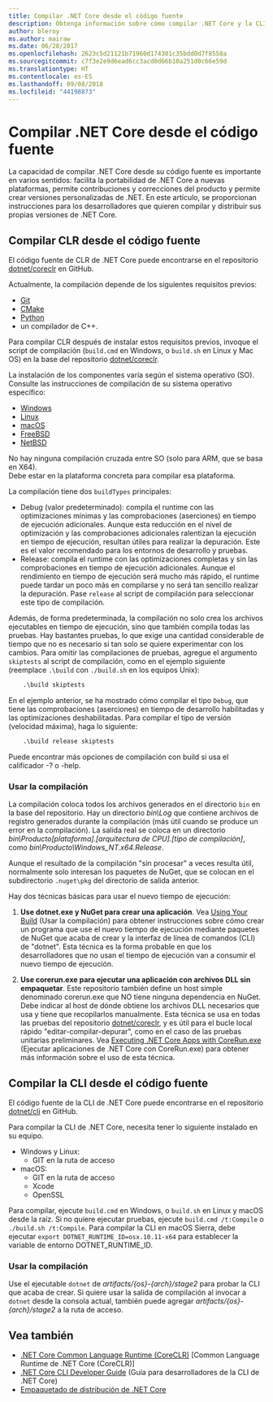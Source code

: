 ```yaml
---
title: Compilar .NET Core desde el código fuente
description: Obtenga información sobre cómo compilar .NET Core y la CLI de .NET Core desde el código fuente.
author: bleroy
ms.author: mairaw
ms.date: 06/28/2017
ms.openlocfilehash: 2623c5d21121b71960d174301c35bdd0d7f8558a
ms.sourcegitcommit: c7f3e2e9d6ead6cc3acd0d66b10a251d0c66e59d
ms.translationtype: HT
ms.contentlocale: es-ES
ms.lasthandoff: 09/08/2018
ms.locfileid: "44198873"
---
```

# <a name="build-net-core-from-source"></a>Compilar .NET Core desde el código fuente

La capacidad de compilar .NET Core desde su código fuente es importante en varios sentidos: facilita la portabilidad de .NET Core a nuevas plataformas, permite contribuciones y correcciones del producto y permite crear versiones personalizadas de .NET.
En este artículo, se proporcionan instrucciones para los desarrolladores que quieren compilar y distribuir sus propias versiones de .NET Core.

## <a name="build-the-clr-from-source"></a>Compilar CLR desde el código fuente

El código fuente de CLR de .NET Core puede encontrarse en el repositorio [dotnet/coreclr](https://github.com/dotnet/coreclr/) en GitHub.

Actualmente, la compilación depende de los siguientes requisitos previos:

* [Git](https://git-scm.com/)
* [CMake](https://cmake.org/)
* [Python](https://www.python.org/)
* un compilador de C++.

Para compilar CLR después de instalar estos requisitos previos, invoque el script de compilación (`build.cmd` en Windows, o `build.sh` en Linux y Mac OS) en la base del repositorio [dotnet/coreclr](https://github.com/dotnet/coreclr/).

La instalación de los componentes varía según el sistema operativo (SO). Consulte las instrucciones de compilación de su sistema operativo específico:

* [Windows](https://github.com/dotnet/coreclr/blob/master/Documentation/building/windows-instructions.md)
* [Linux](https://github.com/dotnet/coreclr/blob/master/Documentation/building/linux-instructions.md)
* [macOS](https://github.com/dotnet/coreclr/blob/master/Documentation/building/osx-instructions.md)
* [FreeBSD](https://github.com/dotnet/coreclr/blob/master/Documentation/building/freebsd-instructions.md)
* [NetBSD](https://github.com/dotnet/coreclr/blob/master/Documentation/building/netbsd-instructions.md)

No hay ninguna compilación cruzada entre SO (solo para ARM, que se basa en X64).  
Debe estar en la plataforma concreta para compilar esa plataforma.  

La compilación tiene dos `buildTypes` principales:

* Debug (valor predeterminado): compila el runtime con las optimizaciones mínimas y las comprobaciones (aserciones) en tiempo de ejecución adicionales. Aunque esta reducción en el nivel de optimización y las comprobaciones adicionales ralentizan la ejecución en tiempo de ejecución, resultan útiles para realizar la depuración. Este es el valor recomendado para los entornos de desarrollo y pruebas.
* Release: compila el runtime con las optimizaciones completas y sin las comprobaciones en tiempo de ejecución adicionales. Aunque el rendimiento en tiempo de ejecución será mucho más rápido, el runtime puede tardar un poco más en compilarse y no será tan sencillo realizar la depuración. Pase `release` al script de compilación para seleccionar este tipo de compilación.

Además, de forma predeterminada, la compilación no solo crea los archivos ejecutables en tiempo de ejecución, sino que también compila todas las pruebas.
Hay bastantes pruebas, lo que exige una cantidad considerable de tiempo que no es necesario si tan solo se quiere experimentar con los cambios.
Para omitir las compilaciones de pruebas, agregue el argumento `skiptests` al script de compilación, como en el ejemplo siguiente (reemplace `.\build` con `./build.sh` en los equipos Unix):

```bat
    .\build skiptests
```

En el ejemplo anterior, se ha mostrado cómo compilar el tipo `Debug`, que tiene las comprobaciones (aserciones) en tiempo de desarrollo habilitadas y las optimizaciones deshabilitadas. Para compilar el tipo de versión (velocidad máxima), haga lo siguiente:

```bat
    .\build release skiptests
```

Puede encontrar más opciones de compilación con build si usa el calificador -? o -help.

### <a name="using-your-build"></a>Usar la compilación

La compilación coloca todos los archivos generados en el directorio `bin` en la base del repositorio.
Hay un directorio *bin\Log* que contiene archivos de registro generados durante la compilación (más útil cuando se produce un error en la compilación).
La salida real se coloca en un directorio *bin\Producto\[plataforma].[arquitectura de CPU].[tipo de compilación]*, como *bin\Producto\Windows_NT.x64.Release*.

Aunque el resultado de la compilación "sin procesar" a veces resulta útil, normalmente solo interesan los paquetes de NuGet, que se colocan en el subdirectorio `.nuget\pkg` del directorio de salida anterior.

Hay dos técnicas básicas para usar el nuevo tiempo de ejecución:

 1. **Use dotnet.exe y NuGet para crear una aplicación**.
    Vea [Using Your Build](https://github.com/dotnet/coreclr/blob/master/Documentation/workflow/UsingYourBuild.md) (Usar la compilación) para obtener instrucciones sobre cómo crear un programa que use el nuevo tiempo de ejecución mediante paquetes de NuGet que acaba de crear y la interfaz de línea de comandos (CLI) de "dotnet". Esta técnica es la forma probable en que los desarrolladores que no usan el tiempo de ejecución van a consumir el nuevo tiempo de ejecución.

 2. **Use corerun.exe para ejecutar una aplicación con archivos DLL sin empaquetar**.
    Este repositorio también define un host simple denominado corerun.exe que NO tiene ninguna dependencia en NuGet.
    Debe indicar al host de dónde obtiene los archivos DLL necesarios que usa y tiene que recopilarlos manualmente.
    Esta técnica se usa en todas las pruebas del repositorio [dotnet/coreclr](https://github.com/dotnet/coreclr), y es útil para el bucle local rápido "editar-compilar-depurar", como en el caso de las pruebas unitarias preliminares.
    Vea [Executing .NET Core Apps with CoreRun.exe](https://github.com/dotnet/coreclr/blob/master/Documentation/workflow/UsingCoreRun.md) (Ejecutar aplicaciones de .NET Core con CoreRun.exe) para obtener más información sobre el uso de esta técnica.

## <a name="build-the-cli-from-source"></a>Compilar la CLI desde el código fuente

El código fuente de la CLI de .NET Core puede encontrarse en el repositorio [dotnet/cli](https://github.com/dotnet/cli/) en GitHub.

Para compilar la CLI de .NET Core, necesita tener lo siguiente instalado en su equipo.

* Windows y Linux:
  * GIT en la ruta de acceso
* macOS:
  * GIT en la ruta de acceso
  * Xcode
  * OpenSSL

Para compilar, ejecute `build.cmd` en Windows, o `build.sh` en Linux y macOS desde la raíz. Si no quiere ejecutar pruebas, ejecute `build.cmd /t:Compile` o `./build.sh /t:Compile`. Para compilar la CLI en macOS Sierra, debe ejecutar `export DOTNET_RUNTIME_ID=osx.10.11-x64` para establecer la variable de entorno DOTNET_RUNTIME_ID.

### <a name="using-your-build"></a>Usar la compilación

Use el ejecutable `dotnet` de *artifacts/{os}-{arch}/stage2* para probar la CLI que acaba de crear. Si quiere usar la salida de compilación al invocar a `dotnet` desde la consola actual, también puede agregar *artifacts/{os}-{arch}/stage2* a la ruta de acceso.

## <a name="see-also"></a>Vea también

* [.NET Core Common Language Runtime (CoreCLR)](https://github.com/dotnet/coreclr/blob/master/README.md) [Common Language Runtime de .NET Core (CoreCLR)]
* [.NET Core CLI Developer Guide](https://github.com/dotnet/cli/blob/master/Documentation/project-docs/developer-guide.md) (Guía para desarrolladores de la CLI de .NET Core)
* [Empaquetado de distribución de .NET Core](./distribution-packaging.md)
